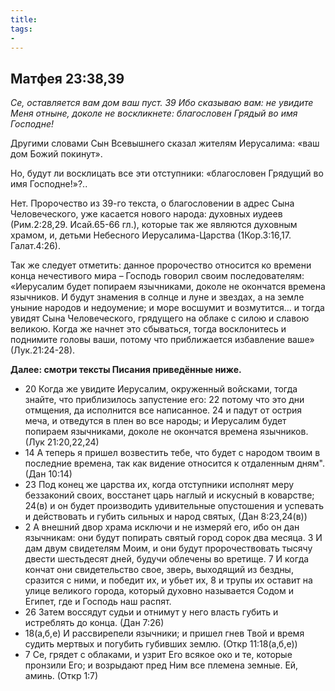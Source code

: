 ```yaml
---
title: 
tags: 
- 
---
```


## Матфея 23:38,39

*Се, оставляется вам дом ваш пуст. 39 Ибо сказываю вам: не увидите Меня отныне, доколе не воскликнете: благословен Грядый во имя Господне!*

Другими словами Сын Всевышнего сказал жителям Иерусалима: «ваш дом Божий покинут». 

Но, будут ли восклицать все эти отступники: «благословен Грядущий во имя Господне!»?..

Нет. Пророчество из 39-го текста, о благословении в адрес Сына Человеческого, уже касается нового народа: духовных иудеев (Рим.2:28,29. Исай.65-66 гл.), которые так же являются духовным храмом, и, детьми Небесного Иерусалима-Царства (1Кор.3:16,17. Галат.4:26).

Так же следует отметить: данное пророчество относится ко времени конца нечестивого мира – Господь говорил своим последователям: «Иерусалим будет попираем язычниками, доколе не окончатся времена язычников. И будут знамения в солнце и луне и звездах, а на земле уныние народов и недоумение; и море восшумит и возмутится… и тогда увидят Сына Человеческого, грядущего на облаке с силою и славою великою. Когда же начнет это сбываться, тогда восклонитесь и поднимите головы ваши, потому что приближается избавление ваше» (Лук.21:24-28). 

**Далее: смотри тексты Писания приведённые ниже.**

- 20 Когда же увидите Иерусалим, окруженный войсками, тогда знайте, что приблизилось запустение его: 22 потому что это дни отмщения, да исполнится все написанное. 24 и падут от острия меча, и отведутся в плен во все народы; и Иерусалим будет попираем язычниками, доколе не окончатся времена язычников. (Лук 21:20,22,24)
- 14 А теперь я пришел возвестить тебе, что будет с народом твоим в последние времена, так как видение относится к отдаленным дням". (Дан 10:14)
- 23 Под конец же царства их, когда отступники исполнят меру беззаконий своих, восстанет царь наглый и искусный в коварстве; 24(в) и он будет производить удивительные опустошения и успевать и действовать и губить сильных и народ святых, (Дан 8:23,24(в))
- 2 А внешний двор храма исключи и не измеряй его, ибо он дан язычникам: они будут попирать святый город сорок два месяца. 3 И дам двум свидетелям Моим, и они будут пророчествовать тысячу двести шестьдесят дней, будучи облечены во вретище. 7 И когда кончат они свидетельство свое, зверь, выходящий из бездны, сразится с ними, и победит их, и убьет их, 8 и трупы их оставит на улице великого города, который духовно называется Содом и Египет, где и Господь наш распят.
- 26 Затем воссядут судьи и отнимут у него власть губить и истреблять до конца. (Дан 7:26)
- 18(а,б,е) И рассвирепели язычники; и пришел гнев Твой и время судить мертвых и погубить губивших землю. (Откр 11:18(а,б,е))
- 7 Се, грядет с облаками, и узрит Его всякое око и те, которые пронзили Его; и возрыдают пред Ним все племена земные. Ей, аминь. (Откр 1:7)
